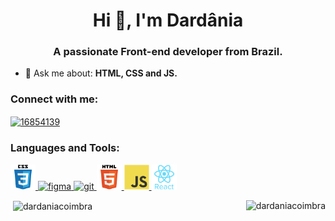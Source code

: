 <h1 align="center">Hi 👋, I'm Dardânia</h1>
<h3 align="center">A passionate Front-end developer from Brazil.</h3>

- 💬 Ask me about: **HTML, CSS and JS.**

<h3 align="left">Connect with me:</h3>
<p align="left">
<a href="https://stackoverflow.com/users/16854139" target="blank"><img align="center" src="https://raw.githubusercontent.com/rahuldkjain/github-profile-readme-generator/master/src/images/icons/Social/stack-overflow.svg" alt="16854139" height="30" width="40" /></a>
</p>

<h3 align="left">Languages and Tools:</h3>
<p align="left"> <a href="https://www.w3schools.com/css/" target="_blank" rel="noreferrer"> <img src="https://raw.githubusercontent.com/devicons/devicon/master/icons/css3/css3-original-wordmark.svg" alt="css3" width="40" height="40"/> </a> <a href="https://www.figma.com/" target="_blank" rel="noreferrer"> <img src="https://www.vectorlogo.zone/logos/figma/figma-icon.svg" alt="figma" width="40" height="40"/> </a> <a href="https://git-scm.com/" target="_blank" rel="noreferrer"> <img src="https://www.vectorlogo.zone/logos/git-scm/git-scm-icon.svg" alt="git" width="40" height="40"/> </a> <a href="https://www.w3.org/html/" target="_blank" rel="noreferrer"> <img src="https://raw.githubusercontent.com/devicons/devicon/master/icons/html5/html5-original-wordmark.svg" alt="html5" width="40" height="40"/> </a> <a href="https://developer.mozilla.org/en-US/docs/Web/JavaScript" target="_blank" rel="noreferrer"> <img src="https://raw.githubusercontent.com/devicons/devicon/master/icons/javascript/javascript-original.svg" alt="javascript" width="40" height="40"/> </a> <a href="https://reactjs.org/" target="_blank" rel="noreferrer"> <img src="https://raw.githubusercontent.com/devicons/devicon/master/icons/react/react-original-wordmark.svg" alt="react" width="40" height="40"/> </a> </p>

<p><img height="180em" align="right" src="https://github-readme-stats.vercel.app/api/top-langs?username=dardaniacoimbra&show_icons=true&theme=neon&locale=en&layout=compact" alt="dardaniacoimbra" /></p>

<p>&nbsp;<img height="180em" align="center" src="https://github-readme-stats.vercel.app/api?username=dardaniacoimbra&show_icons=true&theme=neon&title_color=f9f5f5&text_color=7d10ea&locale=en" alt="dardaniacoimbra" /></p>
